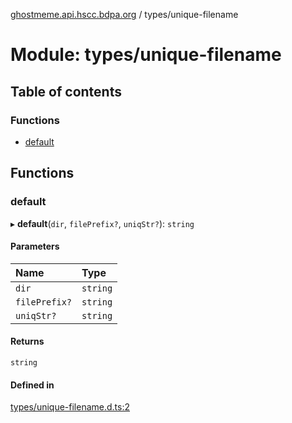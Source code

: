 [ghostmeme.api.hscc.bdpa.org][1] / types/unique-filename

# Module: types/unique-filename

## Table of contents

### Functions

- [default][2]

## Functions

### default

▸ **default**(`dir`, `filePrefix?`, `uniqStr?`): `string`

#### Parameters

| Name          | Type     |
| :------------ | :------- |
| `dir`         | `string` |
| `filePrefix?` | `string` |
| `uniqStr?`    | `string` |

#### Returns

`string`

#### Defined in

[types/unique-filename.d.ts:2][3]

[1]: ../README.md
[2]: types_unique_filename.md#default
[3]:
  https://github.com/nhscc/ghostmeme.api.hscc.bdpa.org/blob/314b1d1/types/unique-filename.d.ts#L2
